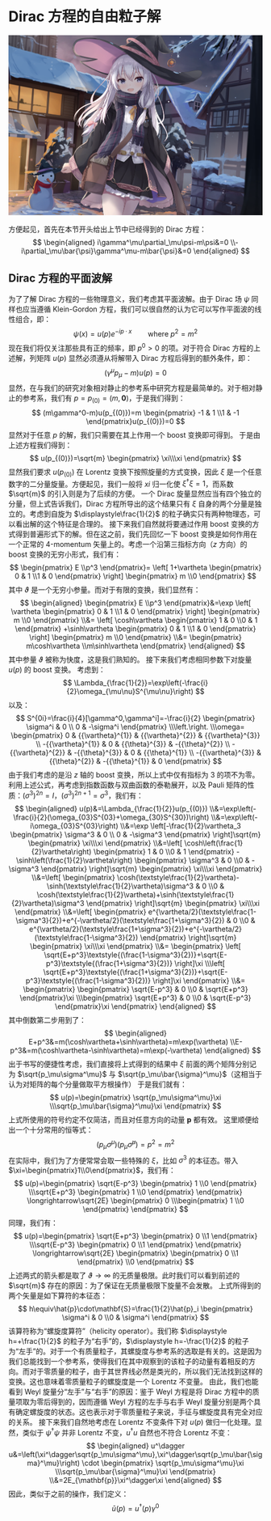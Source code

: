 # Dirac 方程的自由粒子解

![233](./Images/9.png)

方便起见，首先在本节开头给出上节中已经得到的 Dirac 方程：
    $$
    \begin{aligned}
        i\gamma^\mu\partial_\mu\psi-m\psi&=0
        \\-i\partial_\mu\bar{\psi}\gamma^\mu-m\bar{\psi}&=0
    \end{aligned}
    $$

## Dirac 方程的平面波解

为了了解 Dirac 方程的一些物理意义，我们考虑其平面波解。由于 Dirac 场 $\psi$ 同样也应当遵循 Klein-Gordon 方程，我们可以很自然的认为它可以写作平面波的线性组合，即：
    $$
        \psi(x)=u(p)e^{-ip·x}\qquad{\mathrm{where}}\:p^2=m^2
    $$
现在我们将仅关注那些具有正的频率，即 $p^0>0$ 的项。对于符合 Dirac 方程的上述解，列矩阵 $u(p)$ 显然必须遵从将解带入 Dirac 方程后得到的额外条件，即：
    $$
        (\gamma^\mu{p}_\mu-m)u(p)=0
    $$
显然，在与我们的研究对象相对静止的参考系中研究方程是最简单的。对于相对静止的参考系，我们有 $p=p_{(0)}=(m,\boldsymbol{0})$，于是我们得到：
    $$
        (m\gamma^0-m)u(p_{(0)})=m
        \begin{pmatrix}
            -1 & 1
            \\1 & -1
        \end{pmatrix}u(p_{(0)})=0
    $$
显然对于任意 $p$ 的解，我们只需要在其上作用一个 boost 变换即可得到。
于是由上述方程我们得到：
    $$
        u(p_{(0)})=\sqrt{m}
        \begin{pmatrix}
            \xi\\\xi
        \end{pmatrix}
    $$
显然我们要求 $u(p_{(0)})$ 在 Lorentz 变换下按照旋量的方式变换，因此 $\xi$ 是一个任意数字的二分量旋量。方便起见，我们一般将 $xi$ 归一化使 $\xi^\dagger\xi=1$，而系数 $\sqrt{m}$ 的引入则是为了后续的方便。
一个 Dirac 旋量显然应当有四个独立的分量，但上式告诉我们，Dirac 方程所导出的这个结果只有 $\xi$ 自身的两个分量是独立的。考虑到自旋为 $\displaystyle\frac{1}{2}$ 的粒子确实只有两种物理态，可以看出解的这个特征是合理的。
接下来我们自然就将要通过作用 boost 变换的方式得到普遍形式下的解。但在这之前，我们先回忆一下 boost 变换是如何作用在一个正常的 4-momentum 矢量上的。考虑一个沿第三指标方向（$z$ 方向）的 boost 变换的无穷小形式，我们有：
    $$
        \begin{pmatrix}
            E
            \\p^3
        \end{pmatrix}=
        \left[
            1+\vartheta
            \begin{pmatrix}
                0 & 1
                \\1 & 0
            \end{pmatrix}
        \right]
        \begin{pmatrix}
            m
            \\0
        \end{pmatrix}
    $$
其中 $\vartheta$ 是一个无穷小参量。而对于有限的变换，我们显然有：
    $$
    \begin{aligned}
        \begin{pmatrix}
            E
            \\p^3
        \end{pmatrix}&=\exp
        \left[
            \vartheta
            \begin{pmatrix}
                0 & 1
                \\1 & 0
            \end{pmatrix}
        \right]
        \begin{pmatrix}
            m
            \\0
        \end{pmatrix}
        \\&=
        \left[
            \cosh\vartheta
            \begin{pmatrix}
                1 & 0
                \\0 & 1
            \end{pmatrix}
            +\sinh\vartheta
            \begin{pmatrix}
                0 & 1
                \\1 & 0
            \end{pmatrix}
        \right]
        \begin{pmatrix}
            m
            \\0
        \end{pmatrix}
        \\&=
        \begin{pmatrix}
            m\cosh\vartheta
            \\m\sinh\vartheta
        \end{pmatrix}
    \end{aligned}
    $$
其中参量 $\vartheta$ 被称为快度，这是我们熟知的。
接下来我们考虑相同参数下对旋量 $u(p)$ 的 boost 变换。
考虑到：
    $$
        \Lambda_{\frac{1}{2}}=\exp\left(-\frac{i}{2}\omega_{\mu\nu}S^{\mu\nu}\right)
    $$
以及：
    $$
        S^{0i}=\frac{i}{4}[\gamma^0,\gamma^i]=-\frac{i}{2}
            \begin{pmatrix}
                \sigma^i & 0 \\
                0 & -\sigma^i
            \end{pmatrix}
        \\\left.\right.
        \\\omega=
            \begin{pmatrix}
                0 & {{\vartheta}^{1}} & {{\vartheta}^{2}} & {{\vartheta}^{3}}
                \\ -{{\vartheta}^{1}} & 0 & {{\theta}^{3}} & -{{\theta}^{2}}
                \\ -{{\vartheta}^{2}} & -{{\theta}^{3}} & 0 & {{\theta}^{1}}
                \\ -{{\vartheta}^{3}} & {{\theta}^{2}} & -{{\theta}^{1}} & 0
            \end{pmatrix}
    $$
由于我们考虑的是沿 $z$ 轴的 boost 变换，所以上式中仅有指标为 $3$ 的项不为零。
利用上述公式，再考虑到指数函数与双曲函数的泰勒展开，以及 Pauli 矩阵的性质：$(\sigma^3)^{2n}=I$，$(\sigma^3)^{2n+1}=\sigma^3$，我们有：
    $$
    \begin{aligned}
        u(p)&=\Lambda_{\frac{1}{2}}u(p_{(0)})
        \\&=\exp\left(-\frac{i}{2}(\omega_{03}S^{03}+\omega_{30}S^{30})\right)
        \\&=\exp\left(-i\omega_{03}S^{03}\right)
        \\&=\exp
            \left[-\frac{1}{2}\vartheta_3
                \begin{pmatrix}
                    \sigma^3 & 0
                    \\ 0 & -\sigma^3
                \end{pmatrix}
            \right]\sqrt{m}
                \begin{pmatrix}
                    \xi\\\xi
                \end{pmatrix}
        \\&=\left[
                \cosh\left(\frac{1}{2}\vartheta\right)
                    \begin{pmatrix}
                        1 & 0
                        \\0 & 1
                    \end{pmatrix}
                -\sinh\left(\frac{1}{2}\vartheta\right)
                    \begin{pmatrix}
                        \sigma^3 & 0
                        \\0 & -\sigma^3
                    \end{pmatrix}
            \right]\sqrt{m}
                \begin{pmatrix}
                    \xi\\\xi
                \end{pmatrix}
        \\&=\left[
                \begin{pmatrix}
                    \cosh(\textstyle\frac{1}{2}\vartheta)-\sinh(\textstyle\frac{1}{2}\vartheta)\sigma^3 & 0
                    \\0 & \cosh(\textstyle\frac{1}{2}\vartheta)+\sinh(\textstyle\frac{1}{2}\vartheta)\sigma^3
                \end{pmatrix}
            \right]\sqrt{m}
                \begin{pmatrix}
                    \xi\\\xi
                \end{pmatrix}
        \\&=\left[
                \begin{pmatrix}
                    e^{\vartheta/2}(\textstyle\frac{1-\sigma^3}{2})+e^{-\vartheta/2}(\textstyle\frac{1+\sigma^3}{2}) & 0
                    \\0 & e^{\vartheta/2}(\textstyle\frac{1+\sigma^3}{2})+e^{-\vartheta/2}(\textstyle\frac{1-\sigma^3}{2})
                \end{pmatrix}
            \right]\sqrt{m}
                \begin{pmatrix}
                    \xi\\\xi
                \end{pmatrix}
        \\&=
            \begin{pmatrix}
                \left[
                    \sqrt{E+p^3}\textstyle{(\frac{1-\sigma^3}{2})}+\sqrt{E-p^3}\textstyle{(\frac{1+\sigma^3}{2})}
                \right]\xi
                \\\left[
                    \sqrt{E+p^3}\textstyle{(\frac{1+\sigma^3}{2})}+\sqrt{E-p^3}\textstyle{(\frac{1-\sigma^3}{2})}
                \right]\xi
            \end{pmatrix}
        \\&=
            \begin{pmatrix}
                \begin{pmatrix}
                    \sqrt{E-p^3} & 0
                    \\0 & \sqrt{E+p^3}
                \end{pmatrix}\xi
                \\\begin{pmatrix}
                    \sqrt{E+p^3} & 0
                    \\0 & \sqrt{E-p^3}
                \end{pmatrix}\xi
            \end{pmatrix}
    \end{aligned}
    $$
其中倒数第二步用到了：
    $$
    \begin{aligned}
        E+p^3&=m(\cosh\vartheta+\sinh\vartheta)=m\exp(\vartheta)
        \\E-p^3&=m(\cosh\vartheta-\sinh\vartheta)=m\exp(-\vartheta)
    \end{aligned}
    $$
出于书写的便捷性考虑，我们直接将上式得到的结果中 $\xi$ 前面的两个矩阵分别记为 $\sqrt{p_\mu\sigma^\mu}$ 与 $\sqrt{p_\mu\bar{\sigma}^\mu}$（这相当于认为对矩阵的每个分量做取平方根操作）
于是我们就有：
    $$
        u(p)=\begin{pmatrix}
                \sqrt{p_\mu\sigma^\mu}\xi
                \\\sqrt{p_\mu\bar{\sigma}^\mu}\xi
            \end{pmatrix}
    $$
上式所使用的符号约定不仅简洁，而且对任意方向的动量 $\mathbf{p}$ 都有效。
这里顺便给出一个十分常用的恒等式：
    $$
        (p_\mu\sigma^\mu)(p_\mu\bar{\sigma}^\mu)=p^2=m^2
    $$
在实际中，我们为了方便常常会取一些特殊的 $\xi$，比如 $\sigma^3$ 的本征态。带入 $\xi=\begin{pmatrix}1\\0\end{pmatrix}$，我们有：
    $$
        u(p)=\begin{pmatrix}
                \sqrt{E-p^3}
                    \begin{pmatrix}
                        1
                        \\0
                    \end{pmatrix}
                \\\sqrt{E+p^3}
                    \begin{pmatrix}
                        1
                        \\0
                    \end{pmatrix}
            \end{pmatrix}
        \longrightarrow\sqrt{2E}
            \begin{pmatrix}
                0
                \\\begin{pmatrix}
                    1
                    \\0
                \end{pmatrix}
            \end{pmatrix}
    $$
同理，我们有：
        $$
        u(p)=\begin{pmatrix}
                \sqrt{E+p^3}
                    \begin{pmatrix}
                        0
                        \\1
                    \end{pmatrix}
                \\\sqrt{E-p^3}
                    \begin{pmatrix}
                        0
                        \\1
                    \end{pmatrix}
            \end{pmatrix}
        \longrightarrow\sqrt{2E}
            \begin{pmatrix}
                \begin{pmatrix}
                    0
                    \\1
                \end{pmatrix}
                \\0
            \end{pmatrix}
    $$
上述两式的箭头都是取了 $\vartheta\rightarrow\infty$ 的无质量极限。此时我们可以看到前述的 $\sqrt{m}$ 存在的原因：为了保证在无质量极限下旋量不会发散。
上式所得到的两个矢量是如下算符的本征态：
    $$
        h\equiv\hat{p}\cdot\mathbf{S}=\frac{1}{2}\hat{p}_i
            \begin{pmatrix}
                \sigma^i & 0
                \\0 & \sigma^i
            \end{pmatrix}
    $$
该算符称为“螺旋度算符”（helicity operator）。我们称 $\displaystyle h=+\frac{1}{2}$ 的粒子为“右手”的，$\displaystyle h=-\frac{1}{2}$ 的粒子为“左手”的。对于一个有质量粒子，其螺旋度与参考系的选取是有关的。这是因为我们总能找到一个参考系，使得我们在其中观察到的该粒子的动量有着相反的方向。而对于零质量的粒子，由于其世界线必然是类光的，所以我们无法找到这样的变换。这也意味着零质量粒子的螺旋度是一个 Lorentz 不变量。
由此，我们也能看到 Weyl 旋量分“左手”与“右手”的原因：鉴于 Weyl 方程是将 Dirac 方程中的质量项取为零后得到的，因而遵循 Weyl 方程的左手与右手 Weyl 旋量分别是两个具有确定螺旋度的状态。这也表示对于零质量粒子来说，手征与螺旋度具有完全对应的关系。
接下来我们自然地考虑在 Lorentz 不变条件下对 $u(p)$ 做归一化处理。显然，类似于 $\psi^\dagger\psi$ 并非 Lorentz 不变，$u^\dagger u$ 自然也不符合 Lorentz 不变：
    $$
        \begin{aligned}
            u^\dagger u&=\left(\xi^\dagger\sqrt{p_\mu\sigma^\mu},\xi^\dagger\sqrt{p_\mu\bar{\sigma}^\mu}\right)
            \cdot
                \begin{pmatrix}
                    \sqrt{p_\mu\sigma^\mu}\xi
                    \\\sqrt{p_\mu\bar{\sigma}^\mu}\xi
                \end{pmatrix}
            \\&=2E_{\mathbf{p}}\xi^\dagger\xi
        \end{aligned}
    $$
因此，类似于之前的操作，我们定义：
    $$
        \bar{u}(p)=u^\dagger(p)\gamma^0
    $$
